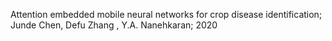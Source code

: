 Attention embedded mobile neural networks for crop disease identification; Junde Chen, Defu Zhang , Y.A. Nanehkaran; 2020
